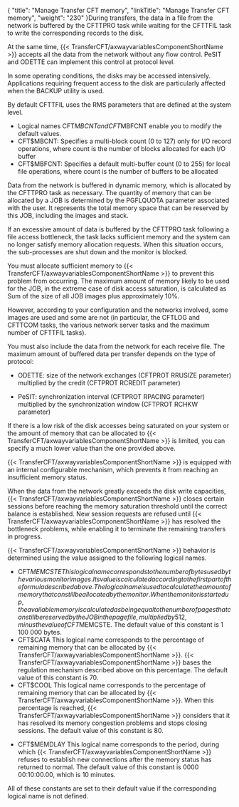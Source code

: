 {
    "title": "Manage Transfer CFT memory",
    "linkTitle": "Manage Transfer CFT memory",
    "weight": "230"
}During transfers, the data in a file from the network is buffered by the CFTTPRO task while waiting for the CFTTFIL task to write the corresponding records to the disk.

At the same time, {{< TransferCFT/axwayvariablesComponentShortName  >}} accepts all the data from the network without any flow control. PeSIT and ODETTE can implement this control at protocol level.

In some operating conditions, the disks may be accessed intensively. Applications requiring frequent access to the disk are particularly affected when the BACKUP utility is used.

By default CFTTFIL uses the RMS parameters that are defined at the system level.

- Logical names CFT$MBCNT and CFT$MBFCNT enable you to modify the default values.
- CFT$MBCNT: Specifies a multi-block count (0 to 127) only for I/O record operations, where count is the number of blocks allocated for each I/O buffer
- CFT$MBFCNT: Specifies a default multi-buffer count (0 to 255) for local file operations, where count is the number of buffers to be allocated

Data from the network is buffered in dynamic memory, which is allocated by the CFTTPRO task as necessary. The quantity of memory that can be allocated by a JOB is determined by the PGFLQUOTA parameter associated with the user. It represents the total memory space that can be reserved by this JOB, including the images and stack.

If an excessive amount of data is buffered by the CFTTPRO task following a file access bottleneck, the task lacks sufficient memory and the system can no longer satisfy memory allocation requests. When this situation occurs, the sub-processes are shut down and the monitor is blocked.

You must allocate sufficient memory to {{< TransferCFT/axwayvariablesComponentShortName  >}} to prevent this problem from occurring. The maximum amount of memory likely to be used for the JOB, in the extreme case of disk access saturation, is calculated as Sum of the size of all JOB images plus approximately 10%.

However, according to your configuration and the networks involved, some images are used and some are not (in particular, the CFTLOG and CFTTCOM tasks, the various network server tasks and the maximum number of CFTTFIL tasks).

You must also include the data from the network for each receive file. The maximum amount of buffered data per transfer depends on the type of protocol:

- ODETTE: size of the network exchanges (CFTPROT RRUSIZE parameter) multiplied by the credit (CFTPROT RCREDIT parameter)

<!-- -->

- PeSIT: synchronization interval (CFTPROT RPACING parameter) multiplied by the synchronization window (CFTPROT RCHKW parameter)

If there is a low risk of the disk accesses being saturated on your system or the amount of memory that can be allocated to {{< TransferCFT/axwayvariablesComponentShortName  >}} is limited, you can specify a much lower value than the one provided above.

{{< TransferCFT/axwayvariablesComponentShortName  >}} is equipped with an internal configurable mechanism, which prevents it from reaching an insufficient memory status.

When the data from the network greatly exceeds the disk write capacities, {{< TransferCFT/axwayvariablesComponentShortName  >}} closes certain sessions before reaching the memory saturation threshold until the correct balance is established. New session requests are refused until {{< TransferCFT/axwayvariablesComponentShortName  >}} has resolved the bottleneck problems, while enabling it to terminate the remaining transfers in progress.

{{< TransferCFT/axwayvariablesComponentShortName  >}} behavior is determined using the value assigned to the following logical names.

- CFT$MEMCSTE This logical name corresponds to the number of bytes used by the various monitor images. Its value is calculated according to the first part of the formula described above. The logical name is used to calculate the amount of memory that can still be allocated by the monitor. When the monitor is started up, the available memory is calculated as being equal to the number of pages that can still be reserved by the JOB in the page file, multiplied by 512, minus the value of CFT$MEMCSTE. The default value of this constant is 1 100 000 bytes.
- CFT$CATA This logical name corresponds to the percentage of remaining memory that can be allocated by {{< TransferCFT/axwayvariablesComponentShortName  >}}. {{< TransferCFT/axwayvariablesComponentShortName  >}} bases the regulation mechanism described above on this percentage. The default value of this constant is 70.
- CFT$COOL This logical name corresponds to the percentage of remaining memory that can be allocated by {{< TransferCFT/axwayvariablesComponentShortName  >}}. When this percentage is reached, {{< TransferCFT/axwayvariablesComponentShortName  >}} considers that it has resolved its memory congestion problems and stops closing sessions. The default value of this constant is 80.

<!-- -->

- CFT$MEMDLAY This logical name corresponds to the period, during which {{< TransferCFT/axwayvariablesComponentShortName  >}} refuses to establish new connections after the memory status has returned to normal. The default value of this constant is 0000 00:10:00.00, which is 10 minutes.

All of these constants are set to their default value if the corresponding logical name is not defined.
